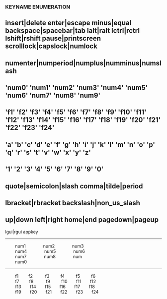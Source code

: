 ### KEYNAME ENUMERATION

insert|delete  enter|escape
minus|equal backspace|spacebar|tab
lalt|ralt  lctrl|rctrl  lshift|rshift
pause|printscreen  scrolllock|capslock|numlock
----------------------------------------------
numenter|numperiod|numplus|numminus|numslash
----------------------------------------------
'num0'  'num1'  'num2'  'num3'  'num4'
'num5'  'num6'  'num7'  'num8'  'num9'
----------------------------------------------
'f1'  'f2'  'f3'  'f4'   'f5'
'f6'  'f7'  'f8'  'f9'   'f10'
'f11' 'f12' 'f13' 'f14'  'f15'
'f16' 'f17' 'f18' 'f19'  'f20'
'f21' 'f22' 'f23' 'f24'
----------------------------------------------
'a'  'b'  'c'  'd'  'e'  'f'  'g'  'h'
'i'  'j'  'k'  'l'  'm'  'n'  'o'  'p'
'q'  'r'  's'  't'  'v'  'w'  'x'  'y'  'z'
----------------------------------------------
'1'  '2'  '3'  '4'  '5'
'6'  '7'  '8'  '9'  '0'
----------------------------------------------
quote|semicolon|slash  comma|tilde|period
----------------------------------------------
lbracket|rbracket  backslash|non_us_slash
----------------------------------------------
up|down  left|right home|end  pagedown|pageup
----------------------------------------------
lgui|rgui  appkey

---
&nbsp;&emsp;&emsp;num1&emsp;&emsp;&emsp;&emsp;num2&emsp;&emsp;&emsp;&emsp;num3<br>
&nbsp;&emsp;&emsp;num4&emsp;&emsp;&emsp;&emsp;num5&emsp;&emsp;&emsp;&emsp;num6 <br>
&nbsp;&emsp;&emsp;num7&emsp;&emsp;&emsp;&emsp;num8&emsp;&emsp;&emsp;&emsp;num<br>
&nbsp;&emsp;&emsp;num0 <br>

---
&nbsp;&emsp;&emsp;f1&emsp;&emsp;&nbsp;f2&emsp;&emsp;&nbsp;&nbsp;&nbsp;f3&emsp;&emsp;&nbsp;&nbsp;f4&emsp;&emsp;&nbsp;&nbsp;f5&emsp;&emsp;&nbsp;&nbsp;f6&emsp;&emsp;<br>
&nbsp;&emsp;&emsp;f7&emsp;&emsp;&nbsp;f8&emsp;&emsp;&nbsp;&nbsp;&nbsp;f9&emsp;&emsp;&nbsp;&nbsp;f10&emsp;&emsp;f11&emsp;&emsp;f12&emsp;&emsp;<br>
&nbsp;&emsp;&emsp;f13&emsp;&emsp;f14&emsp;&emsp;f15&emsp;&emsp;f16&emsp;&emsp;f17&emsp;&emsp;f18<br>
&nbsp;&emsp;&emsp;f19&emsp;&emsp;f20&emsp;&emsp;f21&emsp;&emsp;f22&emsp;&emsp;f23&emsp;&emsp;f24<br>

